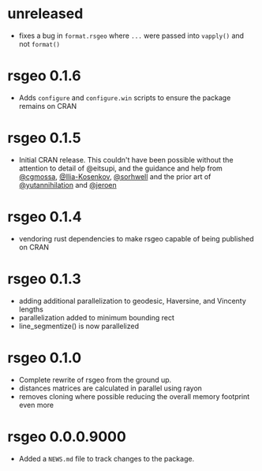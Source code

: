 # unreleased

* fixes a bug in `format.rsgeo` where `...` were passed into `vapply()` and not `format()` 

# rsgeo 0.1.6

* Adds `configure` and `configure.win` scripts to ensure the package remains on CRAN

# rsgeo 0.1.5

* Initial CRAN release. This couldn't have been possible without the attention to detail of @eitsupi, and the guidance and help from [@cgmossa](https://github.com/CGMossa/), [@Ilia-Kosenkov](https://github.com/Ilia-Kosenkov), [@sorhwell](https://github.com/sorhawell) and the prior art of [@yutannihilation](https://github.com/yutannihilation) and [@jeroen](https://github.com/jeroen)

# rsgeo 0.1.4

* vendoring rust dependencies to make rsgeo capable of being published on CRAN

# rsgeo 0.1.3

* adding additional parallelization to geodesic, Haversine, and Vincenty lengths
* parallelization added to minimum bounding rect
* line_segmentize() is now parallelized

# rsgeo 0.1.0

* Complete rewrite of rsgeo from the ground up.
* distances matrices are calculated in parallel using rayon
* removes cloning where possible reducing the overall memory footprint even more


# rsgeo 0.0.0.9000

* Added a `NEWS.md` file to track changes to the package.
